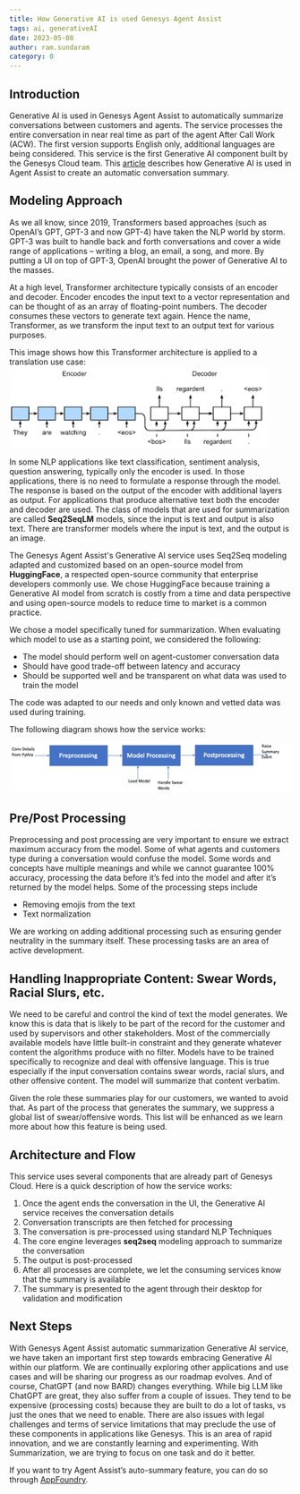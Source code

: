 ```yaml
---
title: How Generative AI is used Genesys Agent Assist
tags: ai, generativeAI
date: 2023-05-08
author: ram.sundaram
category: 0
---
```


## Introduction
Generative AI is used in Genesys Agent Assist to automatically summarize conversations between customers and agents. The service processes the entire conversation in near real time as part of the agent After Call Work (ACW). The first version supports English only, additional languages are being considered. This service is the first Generative AI component built by the Genesys Cloud team. This [article](https://help.mypurecloud.com/articles/create-a-conversation-summary-with-genesys-agent-assist/) describes how Generative AI is used in Agent Assist to create an automatic conversation summary.

## Modeling Approach
As we all know, since 2019, Transformers based approaches (such as OpenAI’s GPT, GPT-3 and now GPT-4) have taken the NLP world by storm. GPT-3 was built to handle back and forth conversations and cover a wide range of applications – writing a blog, an email, a song, and more. By putting a UI on top of GPT-3, OpenAI brought the power of Generative AI to the masses.

At a high level, Transformer architecture typically consists of an encoder and decoder. Encoder encodes the input text to a vector representation and can be thought of as an array of floating-point numbers. The decoder consumes these vectors to generate text again. Hence the name, Transformer, as we transform the input text to an output text for various purposes.

This image shows how this Transformer architecture is applied to a translation use case:
![Translation via LLM](translate.png "Translation via LLM")

In some NLP applications like text classification, sentiment analysis, question answering, typically only the encoder is used. In those applications, there is no need to formulate a response through the model. The response is based on the output of the encoder with additional layers as output. For applications that produce alternative text both the encoder and decoder are used. The class of models that are used for summarization are called **Seq2SeqLM** models, since the input is text and output is also text. There are transformer models where the input is text, and the output is an image.

The Genesys Agent Assist's Generative AI service uses Seq2Seq modeling adapted and customized based on an open-source model from **HuggingFace**, a respected open-source community that enterprise developers commonly use. We chose HuggingFace because training a Generative AI model from scratch is costly from a time and data perspective and using open-source models to reduce time to market is a common practice. 

We chose a model specifically tuned for summarization. When evaluating which model to use as a starting point, we considered the following:

* The model should perform well on agent-customer conversation data
* Should have good trade-off between latency and accuracy
* Should be supported well and be transparent on what data was used to train the model

The code was adapted to our needs and only known and vetted data was used during training.

The following diagram shows how the service works:

![Genesys Agent Assist Generative AI Service](GenerativeAIService.png "Genesys Agent Assist Generative AI Service")
 
## Pre/Post Processing
Preprocessing and post processing are very important to ensure we extract maximum accuracy from the model. Some of what agents and customers type during a conversation would confuse the model. Some words and concepts have multiple meanings and while we cannot guarantee 100% accuracy, processing the data before it’s fed into the model and after it’s returned by the model helps. Some of the processing steps include

- Removing emojis from the text
- Text normalization

We are working on adding additional processing such as ensuring gender neutrality in the summary itself. These processing tasks are an area of active development. 

## Handling Inappropriate Content: Swear Words, Racial Slurs, etc.
We need to be careful and control the kind of text the model generates. We know this is data that is likely to be part of the record for the customer and used by supervisors and other stakeholders. Most of the commercially available models have little built-in constraint and they generate whatever content the algorithms produce with no filter. Models have to be trained specifically to recognize and deal with offensive language. This is true especially if the input conversation contains swear words, racial slurs, and other offensive content. The model will summarize that content verbatim.

Given the role these summaries play for our customers, we wanted to avoid that. As part of the process that generates the summary, we suppress a global list of swear/offensive words. This list will be enhanced as we learn more about how this feature is being used.

## Architecture and Flow

This service uses several components that are already part of Genesys Cloud. Here is a quick description of how the service works:

1. Once the agent ends the conversation in the UI, the Generative AI service receives the conversation details
2. Conversation transcripts are then fetched for processing
3. The conversation is pre-processed using standard NLP Techniques
4. The core engine leverages **seq2seq** modeling approach to summarize the conversation
5. The output is post-processed
6. After all processes are complete, we let the consuming services know that the summary is available
7. The summary is presented to the agent through their desktop for validation and modification
 
## Next Steps
With Genesys Agent Assist automatic summarization Generative AI service, we have taken an important first step towards embracing Generative AI within our platform. We are continually exploring other applications and use cases and will be sharing our progress as our roadmap evolves. And of course, ChatGPT (and now BARD) changes everything. While big LLM like ChatGPT are great, they also suffer from a couple of issues. They tend to be expensive (processing costs) because they are built to do a lot of tasks, vs just the ones that we need to enable. There are also issues with legal challenges and terms of service limitations that may preclude the use of these components in applications like Genesys. This is an area of rapid innovation, and we are constantly learning and experimenting. With Summarization, we are trying to focus on one task and do it better.

If you want to try Agent Assist’s auto-summary feature, you can do so through [AppFoundry](https://appfoundry.genesys.com/filter/genesyscloud/listing/16ec8bdd-acd9-4aa0-a05e-e4b927603475).



